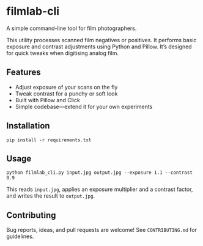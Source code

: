 # filmlab-cli

A simple command-line tool for film photographers.

This utility processes scanned film negatives or positives. It performs basic exposure and contrast adjustments using Python and Pillow. It’s designed for quick tweaks when digitising analog film.

## Features

- Adjust exposure of your scans on the fly
- Tweak contrast for a punchy or soft look
- Built with Pillow and Click
- Simple codebase—extend it for your own experiments

## Installation

```
pip install -r requirements.txt
```

## Usage

```
python filmlab_cli.py input.jpg output.jpg --exposure 1.1 --contrast 0.9
```

This reads `input.jpg`, applies an exposure multiplier and a contrast factor, and writes the result to `output.jpg`.

## Contributing

Bug reports, ideas, and pull requests are welcome! See `CONTRIBUTING.md` for guidelines.

